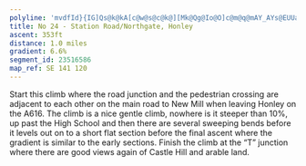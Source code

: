 ```yaml
---
polyline: 'mvdfId}{IG]Qs@k@kA[c@w@s@c@k@][Mk@Qg@Io@O]c@m@q@mAY_AYs@EUUa@u@e@e@k@e@GWFMDy@v@SLYj@u@r@k@p@[LGNS?_@OE@CWYc@YS_@o@aBeB_@]IAGIKm@TaB?c@LuAFWBcADm@Au@D{@Wu@KaAUq@_@q@}CiAy@e@M]GWGwB]wBCmADaBAi@Bo@?i@R{CDwBBe@GmB'
title: No 24 - Station Road/Northgate, Honley 
ascent: 353ft
distance: 1.0 miles
gradient: 6.6%
segment_id: 23516586
map_ref: SE 141 120
---
```


Start this climb where the road junction and the pedestrian crossing are adjacent to each
other on the main road to New Mill when leaving Honley on the A616.
The climb is a nice gentle climb, nowhere is it steeper than 10%, up past the High School and
then there are several sweeping bends before it levels out on to a short flat section before
the final ascent where the gradient is similar to the early sections. Finish the climb at the “T”
junction where there are good views again of Castle Hill and arable land.



